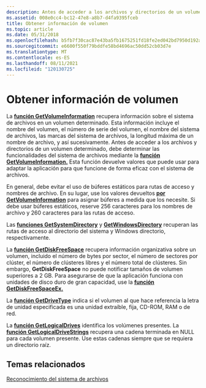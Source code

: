 ```yaml
---
description: Antes de acceder a los archivos y directorios de un volumen determinado, debe determinar las funcionalidades del sistema de archivos mediante la función GetVolumeInformation.
ms.assetid: 008e0cc4-bc12-47e8-a8b7-d4fa9395fceb
title: Obtener información de volumen
ms.topic: article
ms.date: 05/31/2018
ms.openlocfilehash: b5fb7f30cac87e43ba5fb1675251fd18fe2ed042bd7950d192ab750c38eaf3f2
ms.sourcegitcommit: e6600f550f79bddfe58bd4696ac50dd52cb03d7e
ms.translationtype: MT
ms.contentlocale: es-ES
ms.lasthandoff: 08/11/2021
ms.locfileid: "120130725"
---
```

# <a name="obtaining-volume-information"></a>Obtener información de volumen

La [**función GetVolumeInformation**](/windows/desktop/api/FileAPI/nf-fileapi-getvolumeinformationa) recupera información sobre el sistema de archivos en un volumen determinado. Esta información incluye el nombre del volumen, el número de serie del volumen, el nombre del sistema de archivos, las marcas del sistema de archivos, la longitud máxima de un nombre de archivo, y así sucesivamente. Antes de acceder a los archivos y directorios de un volumen determinado, debe determinar las funcionalidades del sistema de archivos mediante la [**función GetVolumeInformation.**](/windows/desktop/api/FileAPI/nf-fileapi-getvolumeinformationa) Esta función devuelve valores que puede usar para adaptar la aplicación para que funcione de forma eficaz con el sistema de archivos.

En general, debe evitar el uso de búferes estáticos para rutas de acceso y nombres de archivo. En su lugar, use los valores devueltos [**por GetVolumeInformation**](/windows/desktop/api/FileAPI/nf-fileapi-getvolumeinformationa) para asignar búferes a medida que los necesite. Si debe usar búferes estáticos, reserve 256 caracteres para los nombres de archivo y 260 caracteres para las rutas de acceso.

Las [**funciones GetSystemDirectory**](/windows/desktop/api/sysinfoapi/nf-sysinfoapi-getsystemdirectorya) y [**GetWindowsDirectory**](/windows/desktop/api/sysinfoapi/nf-sysinfoapi-getwindowsdirectorya) recuperan las rutas de acceso al directorio del sistema y Windows directorio, respectivamente.

La [**función GetDiskFreeSpace**](/windows/desktop/api/FileAPI/nf-fileapi-getdiskfreespacea) recupera información organizativa sobre un volumen, incluido el número de bytes por sector, el número de sectores por clúster, el número de clústeres libres y el número total de clústeres. Sin embargo, **GetDiskFreeSpace** no puede notificar tamaños de volumen superiores a 2 GB. Para asegurarse de que la aplicación funciona con unidades de disco duro de gran capacidad, use la [**función GetDiskFreeSpaceEx.**](/windows/desktop/api/FileAPI/nf-fileapi-getdiskfreespaceexa)

La [**función GetDriveType**](/windows/desktop/api/FileAPI/nf-fileapi-getdrivetypea) indica si el volumen al que hace referencia la letra de unidad especificada es una unidad extraíble, fija, CD-ROM, RAM o de red.

La [**función GetLogicalDrives**](/windows/desktop/api/FileAPI/nf-fileapi-getlogicaldrives) identifica los volúmenes presentes. La [**función GetLogicalDriveStrings**](/windows/desktop/api/FileAPI/nf-fileapi-getlogicaldrivestringsw) recupera una cadena terminada en NULL para cada volumen presente. Use estas cadenas siempre que se requiera un directorio raíz.

## <a name="related-topics"></a>Temas relacionados

<dl> <dt>

[Reconocimiento del sistema de archivos](file-system-recognition.md)
</dt> </dl>

 

 
